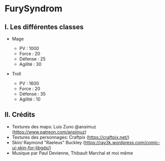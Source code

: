 # FurySyndrom

## I. Les différentes classes

- Mage

  - PV : 1000
  - Force : 20
  - Défense : 25
  - Agilité : 30

- Troll

  - PV : 1600
  - Force : 20
  - Défense : 35
  - Agilité : 10

## II. Crédits

- Textures des maps: Luis Zuno @ansimuz (<https://www.patreon.com/ansimuz>)
- Textures des personnages: Craftpix (<https://craftpix.net/>)
- Skin/ Raymond "Raeleus" Buckley (<https://ray3k.wordpress.com/comic-ui-skin-for-libgdx/>)
- Musique par Paul Devienne, Thibault Marchal et moi même
